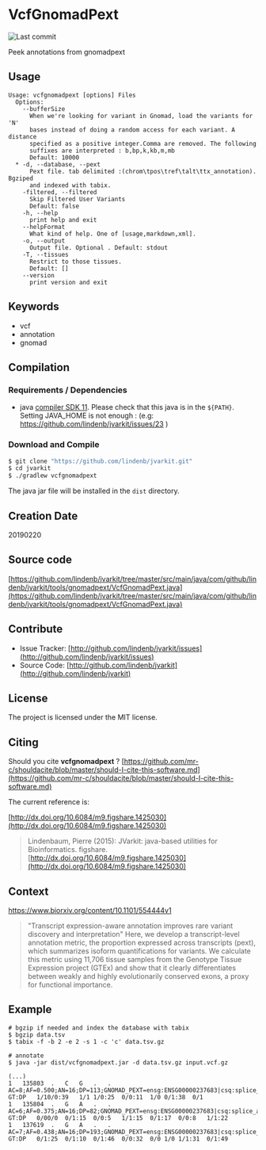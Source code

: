 # VcfGnomadPext

![Last commit](https://img.shields.io/github/last-commit/lindenb/jvarkit.png)

Peek annotations from gnomadpext


## Usage

```
Usage: vcfgnomadpext [options] Files
  Options:
    --bufferSize
      When we're looking for variant in Gnomad, load the variants for 'N' 
      bases instead of doing a random access for each variant. A distance 
      specified as a positive integer.Comma are removed. The following 
      suffixes are interpreted : b,bp,k,kb,m,mb
      Default: 10000
  * -d, --database, --pext
      Pext file. tab delimited :(chrom\tpos\tref\talt\ttx_annotation). Bgziped 
      and indexed with tabix.
    -filtered, --filtered
      Skip Filtered User Variants
      Default: false
    -h, --help
      print help and exit
    --helpFormat
      What kind of help. One of [usage,markdown,xml].
    -o, --output
      Output file. Optional . Default: stdout
    -T, --tissues
      Restrict to those tissues.
      Default: []
    --version
      print version and exit

```


## Keywords

 * vcf
 * annotation
 * gnomad


## Compilation

### Requirements / Dependencies

* java [compiler SDK 11](https://jdk.java.net/11/). Please check that this java is in the `${PATH}`. Setting JAVA_HOME is not enough : (e.g: https://github.com/lindenb/jvarkit/issues/23 )


### Download and Compile

```bash
$ git clone "https://github.com/lindenb/jvarkit.git"
$ cd jvarkit
$ ./gradlew vcfgnomadpext
```

The java jar file will be installed in the `dist` directory.


## Creation Date

20190220

## Source code 

[https://github.com/lindenb/jvarkit/tree/master/src/main/java/com/github/lindenb/jvarkit/tools/gnomadpext/VcfGnomadPext.java](https://github.com/lindenb/jvarkit/tree/master/src/main/java/com/github/lindenb/jvarkit/tools/gnomadpext/VcfGnomadPext.java)


## Contribute

- Issue Tracker: [http://github.com/lindenb/jvarkit/issues](http://github.com/lindenb/jvarkit/issues)
- Source Code: [http://github.com/lindenb/jvarkit](http://github.com/lindenb/jvarkit)

## License

The project is licensed under the MIT license.

## Citing

Should you cite **vcfgnomadpext** ? [https://github.com/mr-c/shouldacite/blob/master/should-I-cite-this-software.md](https://github.com/mr-c/shouldacite/blob/master/should-I-cite-this-software.md)

The current reference is:

[http://dx.doi.org/10.6084/m9.figshare.1425030](http://dx.doi.org/10.6084/m9.figshare.1425030)

> Lindenbaum, Pierre (2015): JVarkit: java-based utilities for Bioinformatics. figshare.
> [http://dx.doi.org/10.6084/m9.figshare.1425030](http://dx.doi.org/10.6084/m9.figshare.1425030)


## Context

https://www.biorxiv.org/content/10.1101/554444v1

> "Transcript expression-aware annotation improves rare variant discovery and interpretation" 
> Here, we develop a transcript-level annotation metric, the proportion expressed across transcripts (pext), which summarizes isoform quantifications for variants. We calculate this metric using 11,706 tissue samples from the Genotype Tissue Expression project (GTEx) and show that it clearly differentiates between weakly and highly evolutionarily conserved exons, a proxy for functional importance. 

## Example

```
# bgzip if needed and index the database with tabix
$ bgzip data.tsv
$ tabix -f -b 2 -e 2 -s 1 -c 'c' data.tsv.gz

# annotate
$ java -jar dist/vcfgnomadpext.jar -d data.tsv.gz input.vcf.gz

(...)
1	135803	.	C	G	.	.	AC=8;AF=0.500;AN=16;DP=113;GNOMAD_PEXT=ensg:ENSG00000237683|csq:splice_acceptor_variant|symbol:AL627309.1|lof:LC|lof_flag:NON_CAN_SPLICE|Spleen:1.0|Brain_FrontalCortex_BA9_:1.0|SmallIntestine_TerminalIleum:1.0|Skin_SunExposed_Lowerleg_:1.0|Artery_Coronary:1.0|Brain_Hippocampus:1.0|Esophagus_Muscularis:1.0|Brain_Nucleusaccumbens_basalganglia_:1.0|Artery_Tibial:1.0|Brain_Hypothalamus:1.0|Adipose_Visceral_Omentum_:1.0|Nerve_Tibial:1.0|Brain_CerebellarHemisphere:1.0|Breast_MammaryTissue:1.0|Liver:1.0|Skin_NotSunExposed_Suprapubic_:1.0|AdrenalGland:1.0|Pancreas:1.0|Lung:1.0|Pituitary:1.0|Muscle_Skeletal:1.0|Colon_Transverse:1.0|Artery_Aorta:1.0|Heart_AtrialAppendage:1.0|Adipose_Subcutaneous:1.0|Esophagus_Mucosa:1.0|Heart_LeftVentricle:1.0|Brain_Cerebellum:1.0|Brain_Cortex:1.0|Thyroid:1.0|Stomach:1.0|WholeBlood:1.0|Brain_Anteriorcingulatecortex_BA24_:1.0|Brain_Putamen_basalganglia_:1.0|Brain_Caudate_basalganglia_:1.0|Colon_Sigmoid:1.0|Esophagus_GastroesophagealJunction:1.0|Brain_Amygdala:1.0|mean_proportion:1.0	GT:DP	1/10/0:39	1/1	1/0:25	0/0:11	1/0	0/1:38	0/1
1	135804	.	G	A	.	.	AC=6;AF=0.375;AN=16;DP=82;GNOMAD_PEXT=ensg:ENSG00000237683|csq:splice_acceptor_variant|symbol:AL627309.1|lof:LC|lof_flag:NON_CAN_SPLICE|Spleen:1.0|Brain_FrontalCortex_BA9_:1.0|SmallIntestine_TerminalIleum:1.0|Skin_SunExposed_Lowerleg_:1.0|Artery_Coronary:1.0|Brain_Hippocampus:1.0|Esophagus_Muscularis:1.0|Brain_Nucleusaccumbens_basalganglia_:1.0|Artery_Tibial:1.0|Brain_Hypothalamus:1.0|Adipose_Visceral_Omentum_:1.0|Nerve_Tibial:1.0|Brain_CerebellarHemisphere:1.0|Breast_MammaryTissue:1.0|Liver:1.0|Skin_NotSunExposed_Suprapubic_:1.0|AdrenalGland:1.0|Pancreas:1.0|Lung:1.0|Pituitary:1.0|Muscle_Skeletal:1.0|Colon_Transverse:1.0|Artery_Aorta:1.0|Heart_AtrialAppendage:1.0|Adipose_Subcutaneous:1.0|Esophagus_Mucosa:1.0|Heart_LeftVentricle:1.0|Brain_Cerebellum:1.0|Brain_Cortex:1.0|Thyroid:1.0|Stomach:1.0|WholeBlood:1.0|Brain_Anteriorcingulatecortex_BA24_:1.0|Brain_Putamen_basalganglia_:1.0|Brain_Caudate_basalganglia_:1.0|Colon_Sigmoid:1.0|Esophagus_GastroesophagealJunction:1.0|Brain_Amygdala:1.0|mean_proportion:1.0	GT:DP	0/00/0	0/1:15	0/0:5	1/1:15	0/1:17	0/0:8	1/1:22
1	137619	.	G	A	.	.	AC=7;AF=0.438;AN=16;DP=193;GNOMAD_PEXT=ensg:ENSG00000237683|csq:splice_donor_variant|symbol:AL627309.1|lof:LC|lof_flag:NON_CAN_SPLICE|Spleen:1.0|Brain_FrontalCortex_BA9_:1.0|SmallIntestine_TerminalIleum:1.0|Skin_SunExposed_Lowerleg_:1.0|Artery_Coronary:1.0|Brain_Hippocampus:1.0|Esophagus_Muscularis:1.0|Brain_Nucleusaccumbens_basalganglia_:1.0|Artery_Tibial:1.0|Brain_Hypothalamus:1.0|Adipose_Visceral_Omentum_:1.0|Nerve_Tibial:1.0|Brain_CerebellarHemisphere:1.0|Breast_MammaryTissue:1.0|Liver:1.0|Skin_NotSunExposed_Suprapubic_:1.0|AdrenalGland:1.0|Pancreas:1.0|Lung:1.0|Pituitary:1.0|Muscle_Skeletal:1.0|Colon_Transverse:1.0|Artery_Aorta:1.0|Heart_AtrialAppendage:1.0|Adipose_Subcutaneous:1.0|Esophagus_Mucosa:1.0|Heart_LeftVentricle:1.0|Brain_Cerebellum:1.0|Brain_Cortex:1.0|Thyroid:1.0|Stomach:1.0|WholeBlood:1.0|Brain_Anteriorcingulatecortex_BA24_:1.0|Brain_Putamen_basalganglia_:1.0|Brain_Caudate_basalganglia_:1.0|Colon_Sigmoid:1.0|Esophagus_GastroesophagealJunction:1.0|Brain_Amygdala:1.0|mean_proportion:1.0	GT:DP	0/1:25	0/1:10	0/1:46	0/0:32	0/0	1/0	1/1:31	0/1:49
```



